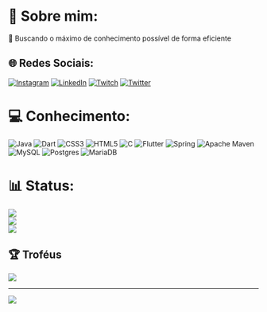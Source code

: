 # 💫 Sobre mim:
🔭 Buscando o máximo de conhecimento possível de forma eficiente


## 🌐 Redes Sociais:
[![Instagram](https://img.shields.io/badge/Instagram-%23E4405F.svg?logo=Instagram&logoColor=white)](https://instagram.com/FabiioRK) [![LinkedIn](https://img.shields.io/badge/LinkedIn-%230077B5.svg?logo=linkedin&logoColor=white)](https://linkedin.com/in/FabiioRK) [![Twitch](https://img.shields.io/badge/Twitch-%239146FF.svg?logo=Twitch&logoColor=white)](https://twitch.tv/FabiioRK) [![Twitter](https://img.shields.io/badge/Twitter-%231DA1F2.svg?logo=Twitter&logoColor=white)](https://twitter.com/FabiioRK) 

# 💻 Conhecimento:
![Java](https://img.shields.io/badge/java-%23ED8B00.svg?style=flat-square&logo=java&logoColor=white) ![Dart](https://img.shields.io/badge/dart-%230175C2.svg?style=flat-square&logo=dart&logoColor=white) ![CSS3](https://img.shields.io/badge/css3-%231572B6.svg?style=flat-square&logo=css3&logoColor=white) ![HTML5](https://img.shields.io/badge/html5-%23E34F26.svg?style=flat-square&logo=html5&logoColor=white) ![C](https://img.shields.io/badge/c-%2300599C.svg?style=flat-square&logo=c&logoColor=white) ![Flutter](https://img.shields.io/badge/Flutter-%2302569B.svg?style=flat-square&logo=Flutter&logoColor=white) ![Spring](https://img.shields.io/badge/spring-%236DB33F.svg?style=flat-square&logo=spring&logoColor=white) ![Apache Maven](https://img.shields.io/badge/Apache%20Maven-C71A36?style=flat-square&logo=Apache%20Maven&logoColor=white) ![MySQL](https://img.shields.io/badge/mysql-%2300f.svg?style=flat-square&logo=mysql&logoColor=white) ![Postgres](https://img.shields.io/badge/postgres-%23316192.svg?style=flat-square&logo=postgresql&logoColor=white) ![MariaDB](https://img.shields.io/badge/MariaDB-003545?style=flat-square&logo=mariadb&logoColor=white)
# 📊 Status:
![](https://github-readme-stats.vercel.app/api?username=FabiioRK&theme=dark&hide_border=true&include_all_commits=false&count_private=false)<br/>
![](https://github-readme-streak-stats.herokuapp.com/?user=FabiioRK&theme=dark&hide_border=true)<br/>
![](https://github-readme-stats.vercel.app/api/top-langs/?username=FabiioRK&theme=dark&hide_border=true&include_all_commits=false&count_private=false&layout=compact)

## 🏆 Troféus
![](https://github-profile-trophy.vercel.app/?username=FabiioRK&theme=flat&no-frame=true&no-bg=true&margin-w=4)

---
[![](https://visitcount.itsvg.in/api?id=FabiioRK&icon=8&color=12)](https://visitcount.itsvg.in)

